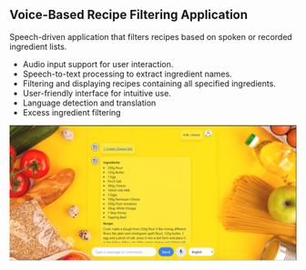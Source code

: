 ## Voice-Based Recipe Filtering Application
Speech-driven application that filters recipes based on spoken or recorded ingredient lists.

- Audio input support for user interaction.
- Speech-to-text processing to extract ingredient names.
- Filtering and displaying recipes containing all specified ingredients.
- User-friendly interface for intuitive use.
- Language detection and translation
- Excess ingredient filtering

![img.png](img.png)